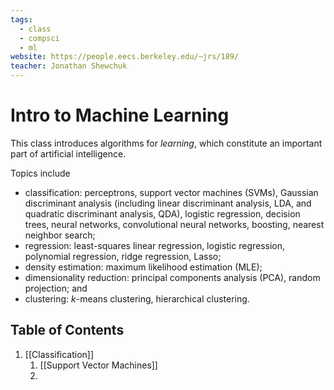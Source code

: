 ```yaml
---
tags:
  - class
  - compsci
  - ml
website: https://people.eecs.berkeley.edu/~jrs/189/
teacher: Jonathan Shewchuk
---
```

# Intro to Machine Learning

This class introduces algorithms for _learning_, which constitute an important part of artificial intelligence.

Topics include

- classification: perceptrons, support vector machines (SVMs), Gaussian discriminant analysis (including linear discriminant analysis, LDA, and quadratic discriminant analysis, QDA), logistic regression, decision trees, neural networks, convolutional neural networks, boosting, nearest neighbor search;
- regression: least-squares linear regression, logistic regression, polynomial regression, ridge regression, Lasso;
- density estimation: maximum likelihood estimation (MLE);
- dimensionality reduction: principal components analysis (PCA), random projection; and
- clustering: _k_-means clustering, hierarchical clustering.

## Table of Contents

1. [[Classification]]
	1. [[Support Vector Machines]]
	2. 